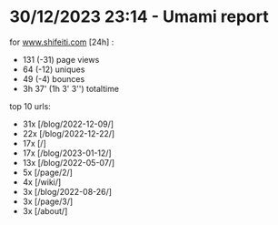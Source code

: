 # 30/12/2023 23:14 - Umami report
for www.shifeiti.com [24h] :

 - 131 (-31) page views
 - 64 (-12) uniques
 - 49 (-4) bounces
 - 3h 37'  (1h 3' 3'') totaltime


top 10 urls:
 - 31x [/blog/2022-12-09/]
 - 22x [/blog/2022-12-22/]
 - 17x [/]
 - 17x [/blog/2023-01-12/]
 - 13x [/blog/2022-05-07/]
 - 5x [/page/2/]
 - 4x [/wiki/]
 - 3x [/blog/2022-08-26/]
 - 3x [/page/3/]
 - 3x [/about/]


